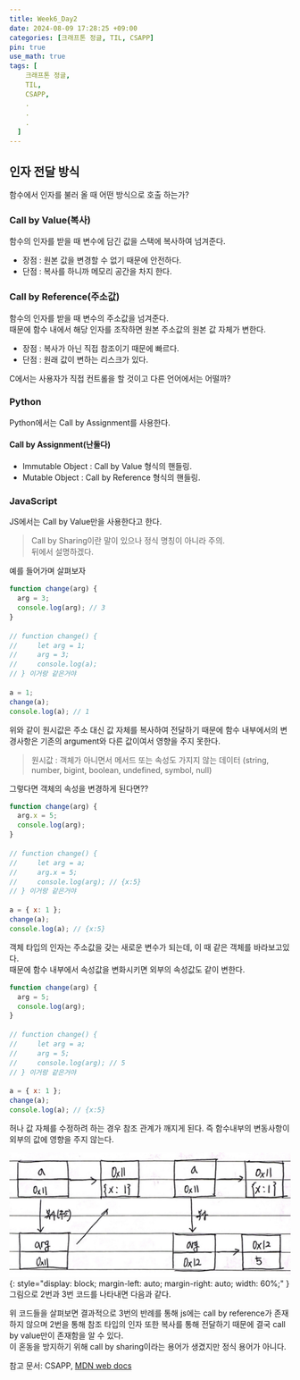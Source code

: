 ```yaml
---
title: Week6_Day2
date: 2024-08-09 17:28:25 +09:00
categories: [크래프톤 정글, TIL, CSAPP]
pin: true
use_math: true
tags: [
    크래프톤 정글,
    TIL,
    CSAPP,
    .
    .
    .
  ]
---
```


## 인자 전달 방식

함수에서 인자를 불러 올 때 어떤 방식으로 호출 하는가?

### Call by Value(복사)

함수의 인자를 받을 때 변수에 담긴 값을 스택에 복사하여 넘겨준다.

- 장점 : 원본 값을 변경할 수 없기 때문에 안전하다.
- 단점 : 복사를 하니까 메모리 공간을 차지 한다.

### Call by Reference(주소값)

함수의 인자를 받을 때 변수의 주소값을 넘겨준다.  
때문에 함수 내에서 해당 인자를 조작하면 원본 주소값의 원본 값 자체가 변한다.

- 장점 : 복사가 아닌 직접 참조이기 때문에 빠르다.
- 단점 : 원래 값이 변하는 리스크가 있다.

C에서는 사용자가 직접 컨트롤을 할 것이고 다른 언어에서는 어떨까?

### Python

Python에서는 Call by Assignment를 사용한다.

#### Call by Assignment(난둘다)

- Immutable Object : Call by Value 형식의 핸들링.
- Mutable Object : Call by Reference 형식의 핸들링.

### JavaScript

JS에서는 Call by Value만을 사용한다고 한다.

> Call by Sharing이란 말이 있으나 정식 명칭이 아니라 주의.  
> 뒤에서 설명하겠다.

예를 들어가며 살펴보자

```js
function change(arg) {
  arg = 3;
  console.log(arg); // 3
}

// function change() {
//     let arg = 1;
//     arg = 3;
//     console.log(a);
// } 이거랑 같은거야

a = 1;
change(a);
console.log(a); // 1
```

위와 같이 원시값은 주소 대신 값 자체를 복사하여 전달하기 때문에 함수 내부에서의 변경사항은 기존의 argument와 다른 값이여서 영향을 주지 못한다.

> 원시값 : 객체가 아니면서 메서드 또는 속성도 가지지 않는 데이터
> (string, number, bigint, boolean, undefined, symbol, null)

그렇다면 객체의 속성을 변경하게 된다면??

```js
function change(arg) {
  arg.x = 5;
  console.log(arg);
}

// function change() {
//     let arg = a;
//     arg.x = 5;
//     console.log(arg); // {x:5}
// } 이거랑 같은거야

a = { x: 1 };
change(a);
console.log(a); // {x:5}
```

객체 타입의 인자는 주소값을 갖는 새로운 변수가 되는데, 이 때 같은 객체를 바라보고있다.  
때문에 함수 내부에서 속성값을 변화시키면 외부의 속성값도 같이 변한다.

```js
function change(arg) {
  arg = 5;
  console.log(arg);
}

// function change() {
//     let arg = a;
//     arg = 5;
//     console.log(arg); // 5
// } 이거랑 같은거야

a = { x: 1 };
change(a);
console.log(a); // {x:5}
```

허나 값 자체를 수정하려 하는 경우 참조 관계가 깨지게 된다. 즉 함수내부의 변동사항이 외부의 값에 영향을 주지 않는다.

![example](../../assets/img/post_img/20240809/examples.jpg){: style="display: block; margin-left: auto; margin-right: auto; width: 60%;" }  
그림으로 2번과 3번 코드를 나타내면 다음과 같다.

위 코드들을 살펴보면 결과적으로 3번의 반례를 통해 js에는 call by reference가 존재 하지 않으며 2번을 통해 참조 타입의 인자 또한 복사를 통해 전달하기 때문에 결국 call by value만이 존재함을 알 수 있다.  
이 혼동을 방지하기 위해 call by sharing이라는 용어가 생겼지만 정식 용어가 아니다.

참고 문서: CSAPP, [MDN web docs](https://developer.mozilla.org/ko/docs/Glossary/Primitive "MDN")
